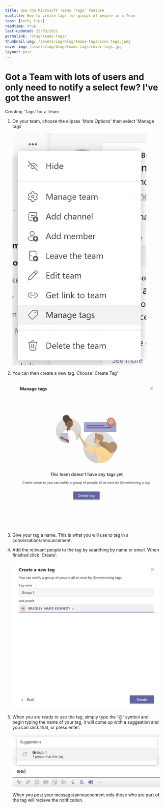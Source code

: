 ```yaml
---
title: Use the Microsoft Teams 'Tags' feature
subtitle: How to create tags for groups of people in a Team
tags: [tech, tips]
readtime: true
last-updated: 22/03/2021
permalink: /blog/teams-tags/
thumbnail-img: /assets/img/blog/teams-tags/icon-tags.jpeg
cover-img: /assets/img/blog/teams-tags/cover-tags.jpg
layout: post
---
```

# Got a Team with lots of users and only need to notify a select few? I've got the answer!

Creating 'Tags' for a Team

1. On your team, choose the elipses 'More Options' then select 'Manage tags'

    <img src="/assets/img/blog/teams-tags/menudropdown.png" />

2. You can then create a new tag. Choose 'Create Tag'

    <img src="/assets/img/blog/teams-tags/newtag.png" />

3. Give your tag a name. This is what you will use to tag in a conversation/announcement. 

4. Add the relevant people to the tag by searching by name or email. When finished click 'Create'.

    <img src="/assets/img/blog/teams-tags/nametag.png" />

5. When you are ready to use the tag, simply type the '@' symbol and begin typing the name of your tag, it will come up with a suggestion and you can click that, or press enter. 

    <img src="/assets/img/blog/teams-tags/usetag.png" />

    When you post your message/annoucnement only those who are part of the tag will recieve the notification. 
